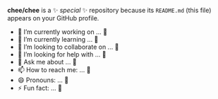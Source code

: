 **chee/chee** is a ✨ _special_ ✨ repository because its `README.md` (this file) appears on your GitHub profile.

- 🔭 I’m currently working on ... :rabbit:
- 🌱 I’m currently learning ... :rabbit:
- 👯 I’m looking to collaborate on ... :rabbit:
- 🤔 I’m looking for help with ... :rabbit:
- 💬 Ask me about ... :rabbit:
- 📫 How to reach me: ... :rabbit:
- 😄 Pronouns: ... :rabbit:
- ⚡ Fun fact: ... :rabbit:
